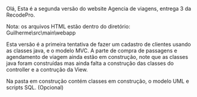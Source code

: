 Olá, Esta é a segunda versão do website Agencia de viagens, entrega 3 da RecodePro.

Nota: os arquivos HTML estão dentro do diretório: Guilherme\src\main\webapp

Esta versão é a primeira tentativa de fazer um cadastro de clientes usando as classes java, e o modelo MVC.
A parte de compra de passagens e agendamento de viagem ainda estão em construção, note que as classes java foram construídas mas ainda falta a construção das classes do controller e a contrução da View.

Na pasta em construção contém classes em construção, o modelo UML e scripts SQL. (Opcional)
